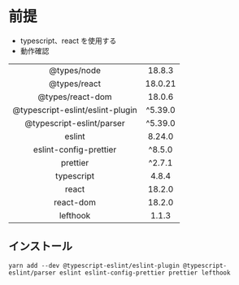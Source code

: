 # 前提

- typescript、react を使用する
- 動作確認

|                                  |         |
| :------------------------------: | :-----: |
|           @types/node            | 18.8.3  |
|           @types/react           | 18.0.21 |
|         @types/react-dom         | 18.0.6  |
| @typescript-eslint/eslint-plugin | ^5.39.0 |
|    @typescript-eslint/parser     | ^5.39.0 |
|              eslint              | 8.24.0  |
|      eslint-config-prettier      | ^8.5.0  |
|             prettier             | ^2.7.1  |
|            typescript            |  4.8.4  |
|              react               | 18.2.0  |
|            react-dom             | 18.2.0  |
|             lefthook             |  1.1.3  |

## インストール

```shell
yarn add --dev @typescript-eslint/eslint-plugin @typescript-eslint/parser eslint eslint-config-prettier prettier lefthook
```

